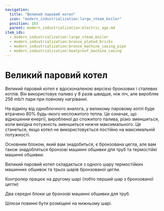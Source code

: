 ```yaml
---
navigation:
  title: "Великий паровий котел"
  icon: "modern_industrialization:large_steam_boiler"
  position: 103
  parent: modern_industrialization:electric_age.md
item_ids:
  - modern_industrialization:large_steam_boiler
  - modern_industrialization:bronze_plated_bricks
  - modern_industrialization:bronze_machine_casing_pipe
  - modern_industrialization:heatproof_machine_casing
---
```


# Великий паровий котел

Великий паровий котел є вдосконаленою версією бронзових і сталевих котлів. Він використовує паливо у 8 разів швидше, ніж піч, але виробляє 256 mb/т пари при повному нагріванні.

<Recipe id="modern_industrialization:electric_age/machine/large_steam_boiler_asbl" />

На відміну від одноблочного аналога, у великому паровому котлі буде втрачено 80% будь-якого неспожитого тепла. Це означає, що відношення енергії, виробленої до спожитого палива, різко зменшиться, коли вихідна потужність зменшиться нижче максимального. Це станеться, якщо котел не використовується постійно на максимальній потужності.

Основним блоком, який вам знадобиться, є бронзована цегла, але вам також знадобляться бронзові машинні обшивки для труб та термостійкі машинні обшивки.

<Recipe id="modern_industrialization:electric_age/casing/bronze_plated_bricks_asbl" />



<Recipe id="modern_industrialization:steam_age/bronze/casing_pipe_asbl" />

<Recipe id="modern_industrialization:electric_age/casing/heatproof_machine_casing_asbl" />

Великий паровий котел складається з одного шару термостійких машинних обшивок та трьох шарів бронзованої цегли.

Контролер працює на другому шарі (тобто перший шар з бронзованої цегли)

Два середні блоки це бронзові машинні обшивки для труб.

Шлюзи повинні бути розміщені на нижньому шарі.

